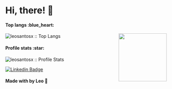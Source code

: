 # Hi, there! :vulcan_salute:

<h4>Top langs :blue_heart:</h4>

<img align='right' src='https://github.com/Rishit-dagli/Rishit-dagli/blob/master/images/octocat-anime.gif' width='150"'>

<p><img src="https://github-readme-stats.vercel.app/api/top-langs/?username=leosantosx&langs_count=10&theme=omni&layout=compact" alt="leosantosx :: Top Langs" /></p>

<h4>Profile stats :star:</h4>

<p><img src="https://github-readme-stats.vercel.app/api?username=leosantosx&show_icons=true&theme=omni" alt="leosantosx :: Profile Stats" /></p>

[![Linkedin Badge](https://img.shields.io/badge/-LinkedIn-blue?style=flat-square&logo=Linkedin&logoColor=white&link=https://www.linkedin.com/in/leonardosant02)](https://www.linkedin.com/in/leonardosant02/)

#### Made with by Leo :blue_heart:

